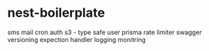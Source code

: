 # nest-boilerplate
sms
mail
cron
auth
s3 - type safe
user
prisma
rate limiter
swagger
versioning
expection handler
logging 
monitring
